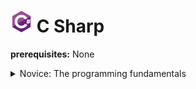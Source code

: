 # <img src="/Images/Csharp.png" alt="Csharp logo" width="35"/> C Sharp

**prerequisites:** None

<details>
<summary> Novice: The programming fundamentals </summary>

1. [Entry-point, variables, data types & operators](/Programming_Foundations/CSharp/Novice/Basics.md)
2. [Control flow](/Programming_Foundations/CSharp/Novice/Control_Flow.md)
3. [Functions / Methods](/Programming_Foundations/CSharp/Novice/Functions.md)
4. [Type conversion & parsing](/Programming_Foundations/CSharp/Novice/Conversion_Parsing.md)
5. [Data collections](/Programming_Foundations/CSharp/Novice/Collections.md)
6. [Exception handling](/Programming_Foundations/CSharp/Novice/Exceptions.md)
7. [Preprocessor directives](/Programming_Foundations/CSharp/Novice/Preprocessor_Directives.md)
8.  [Object-oriented programming (OOP)](/Programming_Foundations/CSharp/Novice/OOP.md)

</details>

<!--
<details>
<summary> Intermediate: More OOP & Functional concepts </summary>

1. [OOP principles]()
2. [Reference vs value types]()
3. [Delegates & Events]()
4. [Lambda expressions]()
5. [Generics]()
6. [Expression-bodied members]()
7. [Overloading vs overriding]()
8. [Observer pattern]()

</details>

<details>
<summary> Proficient: Advanced Concepts & Performance Optimization </summary>

1. [IDisposable objects]()
2. [Multi-threading / Async programming]()
3. [Reflection & Attributes]()
4. [Indexers & Operator overloading]()
5. [Dependency injection]()
6. [Pattern matching]()
7. [Nullable reference types]()
8. [Unsafe Code & Pointers ]()

</details>

<details>
<summary> Expert: Design, Architecture, and Best Practices </summary>

1. [IDisposable objects]()
2. [Multi-threading / Async programming]()
3. [Reflection & Attributes]()
4. [Indexers & Operator overloading]()
5. [Dependency injection]()
6. [Pattern matching]()
7. [Nullable reference types]()
8. [Unsafe Code & Pointers ]()

</details>

<details> 
<summary> References </summary> 


</details>
-->